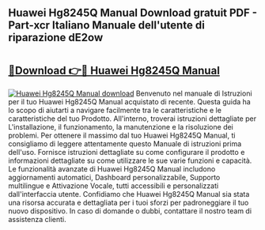## Huawei Hg8245Q Manual Download gratuit PDF - Part-xcr Italiano Manuale dell'utente di riparazione dE2ow

# <h2><a href="http://dffk0f.blite.top/?on=Huawei+Hg8245Q+Manual">🔗Download 👉🔴 Huawei Hg8245Q Manual</a></h2>

[![Huawei Hg8245Q Manual download](https://i.imgur.com/lujVjoI.png)](http://dffk0f.blite.top/?on=Huawei+Hg8245Q+Manual)
Benvenuto nel manuale di Istruzioni per il tuo Huawei Hg8245Q Manual acquistato di recente. Questa guida ha lo scopo di aiutarti a navigare facilmente tra le caratteristiche e le caratteristiche del tuo Prodotto. All'interno, troverai istruzioni dettagliate per L'installazione, il funzionamento, la manutenzione e la risoluzione dei problemi. Per ottenere il massimo dal tuo Huawei Hg8245Q Manual, ti consigliamo di leggere attentamente questo Manuale di istruzioni prima dell'uso. Fornisce istruzioni dettagliate su come configurare il prodotto e informazioni dettagliate su come utilizzare le sue varie funzioni e capacità. Le funzionalità avanzate di Huawei Hg8245Q Manual includono aggiornamenti automatici, Dashboard personalizzabile, Supporto multilingue e Attivazione Vocale, tutti accessibili e personalizzati dall'interfaccia utente. Confidiamo che Huawei Hg8245Q Manual sia stata una risorsa accurata e dettagliata per i tuoi sforzi per padroneggiare il tuo nuovo dispositivo. In caso di domande o dubbi, contattare il nostro team di assistenza clienti.
